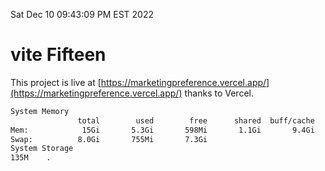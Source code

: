 Sat Dec 10 09:43:09 PM EST 2022

# vite Fifteen


This project is live at [https://marketingpreference.vercel.app/](https://marketingpreference.vercel.app/) thanks to Vercel.

```bash
System Memory
               total        used        free      shared  buff/cache   available
Mem:            15Gi       5.3Gi       598Mi       1.1Gi       9.4Gi       8.5Gi
Swap:          8.0Gi       755Mi       7.3Gi
System Storage
135M	.
```
```bash
